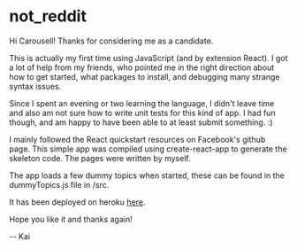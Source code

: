 # not_reddit

Hi Carousell! Thanks for considering me as a candidate. 

This is actually my first time using JavaScript (and by extension React). I got a lot of help from my friends, who pointed me in the right direction about how to get started, what packages to install, and debugging many strange syntax issues.

Since I spent an evening or two learning the language, I didn't leave time and also am not sure how to write unit tests for this kind of app. I had fun though, and am happy to have been able to at least submit something. :)

I mainly followed the React quickstart resources on Facebook's github page. This simple app was compiled using create-react-app to generate the skeleton code. The pages were written by myself.

The app loads a few dummy topics when started, these can be found in the dummyTopics.js file in /src.

It has been deployed on heroku [here](https://not-reddit-carousell.herokuapp.com).

Hope you like it and thanks again!

-- Kai

